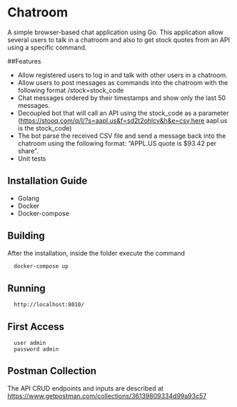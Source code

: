 # Chatroom

A simple browser-based chat application using Go.
This application allow several users to talk in a chatroom and also to get stock quotes from an API using a specific command.

##Features
- Allow registered users to log in and talk with other users in a chatroom.
- Allow users to post messages as commands into the chatroom with the following format /stock=stock_code
- Chat messages ordered by their timestamps and show only the last 50 messages.
- Decoupled bot that will call an API using the stock_code as a parameter (https://stooq.com/q/l/?s=aapl.us&f=sd2t2ohlcv&h&e=csv,here aapl.us is the stock_code)
- The bot parse the received CSV file and send a message back into the chatroom using the following format: “APPL.US quote is $93.42 per share”.
- Unit tests

## Installation Guide
- Golang
- Docker
- Docker-compose
## Building
After the installation, inside the folder execute the command

```bash
  docker-compose up
```
## Running
```
  http://localhost:8010/
```

## First Access
```
  user admin
  password admin
```

## Postman Collection
The API CRUD endpoints and inputs are described at https://www.getpostman.com/collections/36139809334d99a93c57